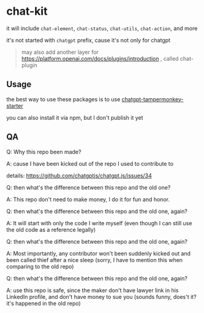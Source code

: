 # chat-kit

it will include `chat-element`, `chat-status`, `chat-utils`, `chat-action`, and more

it's not started with `chatgpt` prefix, cause it's not only for chatgpt

> may also add another layer for https://platform.openai.com/docs/plugins/introduction , called chat-plugin

## Usage

the best way to use these packages is to use [chatgpt-tampermonkey-starter](https://github.com/mefengl/chatgpt-tampermonkey-starter)

you can also install it via npm, but I don't publish it yet

## QA

Q: Why this repo been made?

A: cause I have been kicked out of the repo I used to contribute to

details: https://github.com/chatgptjs/chatgpt.js/issues/34

Q: then what's the difference between this repo and the old one?

A: This repo don't need to make money, I do it for fun and honor.

Q: then what's the difference between this repo and the old one, again?

A: It will start with only the code I write myself (even though I can still use the old code as a reference legally)

Q: then what's the difference between this repo and the old one, again?

A: Most importantly, any contributor won't been suddenly kicked out and been called thief after a nice sleep (sorry, I have to mention this when comparing to the old repo)

Q: then what's the difference between this repo and the old one, again?

A: use this repo is safe, since the maker don't have lawyer link in his LinkedIn profile, and don't have money to sue you (sounds funny, does't it? it's happened in the old repo)
